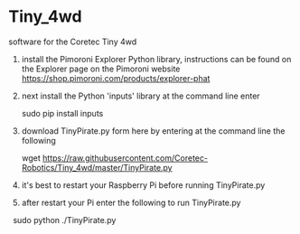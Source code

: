 # Tiny_4wd
software for the Coretec Tiny 4wd

1) install the Pimoroni Explorer Python library, instructions can be found on the Explorer page on the Pimoroni website https://shop.pimoroni.com/products/explorer-phat

2) next install the Python 'inputs' library at the command line enter

    sudo pip install inputs
   
3) download TinyPirate.py form here by entering at the command line the following

    wget https://raw.githubusercontent.com/Coretec-Robotics/Tiny_4wd/master/TinyPirate.py
   
4) it's best to restart your Raspberry Pi before running TinyPirate.py

5) after restart your Pi enter the following to run TinyPirate.py

   sudo python ./TinyPirate.py
   

   
 
